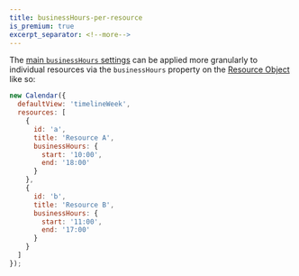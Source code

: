 ```yaml
---
title: businessHours-per-resource
is_premium: true
excerpt_separator: <!--more-->
---
```


The [main `businessHours` settings](businessHours) can be applied more granularly to individual resources via the `businessHours` property on the [Resource Object](resource-object)<!--more--> like so:

```js
new Calendar({
  defaultView: 'timelineWeek',
  resources: [
    {
      id: 'a',
      title: 'Resource A',
      businessHours: {
        start: '10:00',
        end: '18:00'
      }
    },
    {
      id: 'b',
      title: 'Resource B',
      businessHours: {
        start: '11:00',
        end: '17:00'
      }
    }
  ]
});
```
